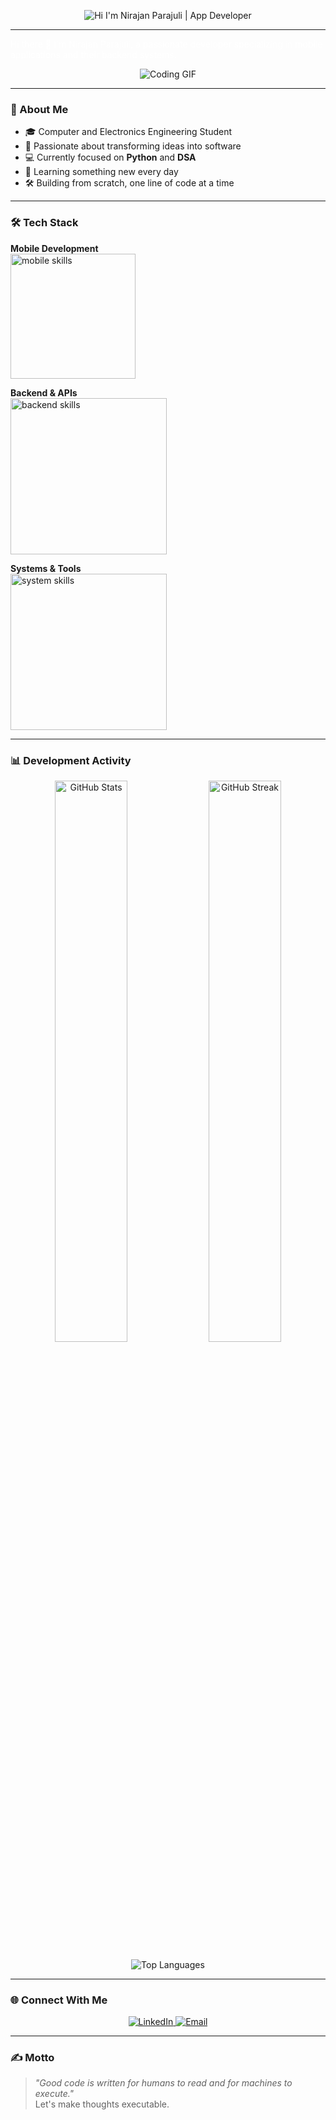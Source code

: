 <p align="center">
  <img src="https://readme-typing-svg.demolab.com?font=Fira+Code&weight=600&size=26&duration=3000&pause=1000&color=FFFFFF&center=true&width=435&lines=Hi+I'm+Nirajan+Parajuli;App+Developer" alt="Hi I'm Nirajan Parajuli | App Developer" />
</p>

---

<p style="color: white;">
Hi there 👋  
I'm Nirajan Parajuli, a passionate developer specializing in mobile applications and their backend systems.  
</p>

<p align="center">
  <img [src="https://camo.githubusercontent.com/3e4ba60aaf08d8e8b8b91661ac3c263e3b0bb8ded371128dc3fe9b84b5464e42/68747470733a2f2f6d656469612e74656e6f722e636f6d2f726550446644574f33586f41414141642f6861636b696e672e676966" alt="Coding GIF"](https://media1.tenor.com/m/Y4xyhnANDU4AAAAd/crypto-tokeowallet.gif) />
</p>

---

### 🚀 About Me

- 🎓 Computer and Electronics Engineering Student
- 🧠 Passionate about transforming ideas into software  
- 💻 Currently focused on **Python** and **DSA** 
- 🌱 Learning something new every day  
- 🛠️ Building from scratch, one line of code at a time
  
---

### 🛠️ Tech Stack

**Mobile Development**  
<img src="https://skillicons.dev/icons?i=flutter,dart,kotlin,swift,java" width="200" alt="mobile skills" />  

**Backend & APIs**  
<img src="https://skillicons.dev/icons?i=nodejs,python,firebase,mongodb,mysql,postman" width="250" alt="backend skills" />  

**Systems & Tools**  
<img src="https://skillicons.dev/icons?i=c,cpp,git,vscode,xcode,figma,linux" width="250" alt="system skills" />  

---

### 📊 Development Activity

<p align="center">
  <img src="https://github-readme-stats.vercel.app/api?username=dallekhursani&show_icons=true&theme=github_dark&hide_border=true" alt="GitHub Stats" width="48%" />
  <img src="https://github-readme-streak-stats.herokuapp.com/?user=dallekhursani&theme=github-dark&hide_border=true" alt="GitHub Streak" width="48%" />
</p>

<p align="center">
  <img src="https://github-readme-stats.vercel.app/api/top-langs/?username=dallekhursani&layout=compact&theme=github_dark&hide_border=true&langs_count=6" alt="Top Languages" />
</p>

---

### 🌐 Connect With Me

<p align="center">
  <a href="https://www.linkedin.com/in/nirajan-parajuli-392408363" target="_blank">
    <img src="https://img.shields.io/badge/-LinkedIn-0077B5?style=for-the-badge&logo=linkedin&logoColor=white" alt="LinkedIn" />
  </a>
  <a href="mailto:nirajan.3.1415@gmail.com" target="_blank">
    <img src="https://img.shields.io/badge/-Gmail-D14836?style=for-the-badge&logo=gmail&logoColor=white" alt="Email" />
  </a>
</p>

---

### ✍️ Motto

> _"Good code is written for humans to read and for machines to execute."_  
> Let's make thoughts executable.
